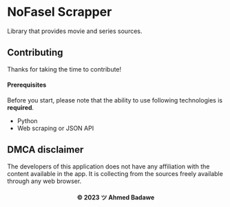 # NoFasel Scrapper

Library that provides movie and series sources.

## Contributing

Thanks for taking the time to contribute!

#### Prerequisites

Before you start, please note that the ability to use following technologies is **required**.

- Python
- Web scraping or JSON API

## DMCA disclaimer

The developers of this application does not have any affiliation with the content available in the app. It is collecting
from the sources freely available through any web browser.

<h4 align='center'>© 2023 ツ Ahmed Badawe</h4>
